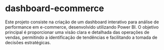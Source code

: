 # dashboard-ecommerce
Este projeto consiste na criação de um dashboard interativo para análise de performance em e-commerce, desenvolvido utilizando Power BI. O objetivo principal é proporcionar uma visão clara e detalhada das operações de vendas, permitindo a identificação de tendências e facilitando a tomada de decisões estratégicas.
